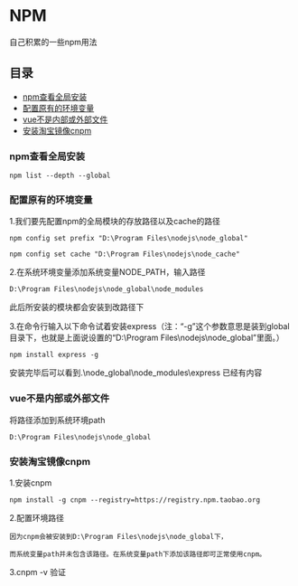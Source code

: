 # NPM

自己积累的一些npm用法

## 目录

* [npm查看全局安装](#npm查看全局安装)
* [配置原有的环境变量](#配置原有的环境变量)
* [vue不是内部或外部文件](#vue不是内部或外部文件)
* [安装淘宝镜像cnpm](#安装淘宝镜像cnpm)


### npm查看全局安装

    npm list --depth --global


### 配置原有的环境变量

1.我们要先配置npm的全局模块的存放路径以及cache的路径

    npm config set prefix "D:\Program Files\nodejs\node_global"

	npm config set cache "D:\Program Files\nodejs\node_cache"   

2.在系统环境变量添加系统变量NODE_PATH，输入路径

    D:\Program Files\nodejs\node_global\node_modules

此后所安装的模块都会安装到改路径下


3.在命令行输入以下命令试着安装express（注：“-g”这个参数意思是装到global目录下，也就是上面说设置的“D:\Program Files\nodejs\node_global”里面。）

	npm install express -g

安装完毕后可以看到.\node_global\node_modules\express 已经有内容


### vue不是内部或外部文件

将路径添加到系统环境path

	D:\Program Files\nodejs\node_global


### 安装淘宝镜像cnpm

1.安装cnpm

	npm install -g cnpm --registry=https://registry.npm.taobao.org

2.配置环境路径

	因为cnpm会被安装到D:\Program Files\nodejs\node_global下，
    
    而系统变量path并未包含该路径。在系统变量path下添加该路径即可正常使用cnpm。

3.cnpm -v 验证

